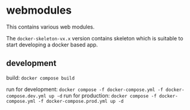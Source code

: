 # webmodules

This contains various web modules.

The `docker-skeleton-vx.x` version contains skeleton which is suitable to start developing a docker based app.

## development

build: `docker compose build`

run for development: `docker compose -f docker-compose.yml -f docker-compose.dev.yml up -d`
run for production: `docker compose -f docker-compose.yml -f docker-compose.prod.yml up -d`